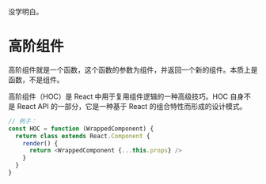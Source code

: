 
没学明白。
# 高阶组件
高阶组件就是一个函数，这个函数的参数为组件，并返回一个新的组件。本质上是函数，不是组件。

高阶组件（HOC）是 React 中用于复用组件逻辑的一种高级技巧。HOC 自身不是 React API 的一部分，它是一种基于 React 的组合特性而形成的设计模式。

```js
// 例子：
const HOC = function (WrappedComponent) {
  return class extends React.Component {
    render() {
      return <WrappedComponent {...this.props} />
    }
  }
}
```
